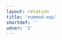 ```yaml
---
layout: relation
title: 'nummod:equ'
shortdef: ''
udver: '2'
---
```

<!-- Interlanguage links updated Út zář 29 20:31:58 CEST 2020 -->
